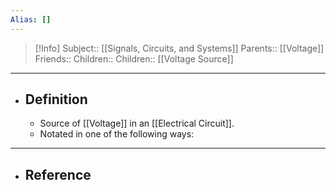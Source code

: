 ```yaml
---
Alias: []
---
```

> [!Info]
> Subject:: [[Signals, Circuits, and Systems]]
> Parents:: [[Voltage]]
> Friends:: 
> Children:: 
> Children:: [[Voltage Source]]
---
- ## Definition
	- Source of [[Voltage]] in an [[Electrical Circuit]].
	- Notated in one of the following ways:
	  
---
- ## Reference